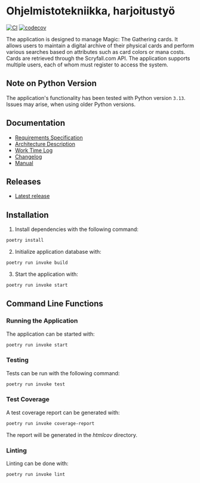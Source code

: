 # Ohjelmistotekniikka, harjoitustyö

[![CI](https://github.com/jtpcode/ot-harjoitustyo/actions/workflows/main.yml/badge.svg)](https://github.com/jtpcode/ot-harjoitustyo/actions/workflows/main.yml)
[![codecov](https://codecov.io/gh/jtpcode/ot-harjoitustyo/graph/badge.svg?token=YRY6AKKYRG)](https://codecov.io/gh/jtpcode/ot-harjoitustyo)

The application is designed to manage Magic: The Gathering cards. It allows users to maintain a digital archive of their physical cards and perform various searches based on attributes such as card colors or mana costs. Cards are retrieved through the Scryfall.com API. The application supports multiple users, each of whom must register to access the system.

## Note on Python Version

The application's functionality has been tested with Python version `3.13`. Issues may arise, when using older Python versions.

## Documentation

- [Requirements Specification](./Documentation/requirements_specification.md)
- [Architecture Description](./Documentation/architecture.md)
- [Work Time Log](./Documentation/time_tracking.md)
- [Changelog](./Documentation/changelog.md)
- [Manual](./Documentation/manual.md)

## Releases

- [Latest release](https://github.com/jtpcode/ot-harjoitustyo/releases)

## Installation

1. Install dependencies with the following command:

```bash
poetry install
```

2. Initialize application database with:

```bash
poetry run invoke build
```

3. Start the application with:

```bash
poetry run invoke start
```

## Command Line Functions

### Running the Application

The application can be started with:

```bash
poetry run invoke start
```

### Testing

Tests can be run with the following command:

```bash
poetry run invoke test
```

### Test Coverage

A test coverage report can be generated with:

```bash
poetry run invoke coverage-report
```

The report will be generated in the *htmlcov* directory.

### Linting

Linting can be done with:

```bash
poetry run invoke lint
```

